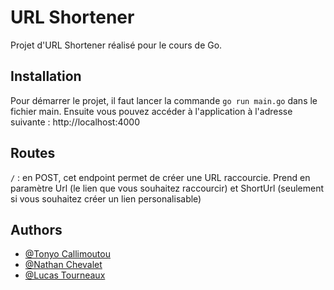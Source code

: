 # URL Shortener

Projet d'URL Shortener réalisé pour le cours de Go.

## Installation

Pour démarrer le projet, il faut lancer la commande `go run main.go` dans le fichier main. Ensuite vous pouvez accéder à l'application à l'adresse suivante : http://localhost:4000

## Routes
`/` : en POST, cet endpoint permet de créer une URL raccourcie. 
Prend en paramètre Url (le lien que vous souhaitez raccourcir) et ShortUrl (seulement si vous souhaitez créer un lien personalisable)

## Authors
- [@Tonyo Callimoutou](https://github.com/TonyoCallimoutou)
- [@Nathan Chevalet](https://github.com/NtchPlayer)
- [@Lucas Tourneaux](https://www.github.com/Xubeo)

